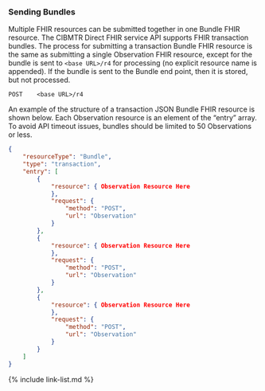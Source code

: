 ### Sending Bundles

Multiple FHIR resources can be submitted together in one Bundle FHIR resource.  The CIBMTR Direct FHIR service API supports FHIR transaction bundles.  The process for submitting a transaction Bundle FHIR resource is the same as submitting a single Observation FHIR resource, except for the bundle is sent to `<base URL>/r4` for processing (no explicit resource name is appended). If the bundle is sent to the Bundle end point, then it is stored, but not processed. 

~~~
POST    <base URL>/r4
~~~

An example of the structure of a transaction JSON Bundle FHIR resource is shown below.  Each Observation resource is an element of the “entry” array.  To avoid API timeout issues, bundles should be limited to 50 Observations or less. 

~~~ json
{
    "resourceType": "Bundle",
    "type": "transaction",
    "entry": [
        {
            "resource": { Observation Resource Here
            },
            "request": {
                "method": "POST",
                "url": "Observation"
            }
        },
        {
            "resource": { Observation Resource Here
            },
            "request": {
                "method": "POST",
                "url": "Observation"
            }
        },
        {
            "resource": { Observation Resource Here
            },
            "request": {
                "method": "POST",
                "url": "Observation"
            }
        }
    ]
}
~~~

{% include link-list.md %}
